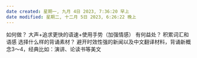 ```yaml
---
date created: 星期一, 九月 4日 2023, 7:36:20 早上
date modified: 星期二, 十二月 5日 2023, 6:26:22 晚上
---
```

如何做？
	大声+追求更快的语速+使用手势（加强情感）
有何益处？
	积累词汇和语感
选择什么样的背诵素材？
	避开时效性强的新闻以及中文翻译材料，背诵新概念3～4，经典比如：演讲、论读书等美文
